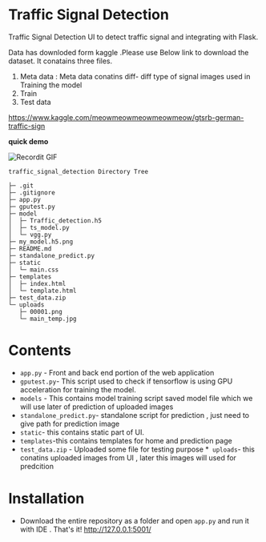 

# Traffic Signal Detection 

  Traffic Signal Detection UI to detect traffic signal and integrating with Flask.

  Data has downloded form kaggle .Please use Below link to download the dataset. 
  It conatains three files.


  1. Meta data : Meta data conatins diff- diff type of signal images used in Training the model
  2. Train
  3. Test data

  
https://www.kaggle.com/meowmeowmeowmeowmeow/gtsrb-german-traffic-sign


**quick demo**

![Recordit GIF](http://g.recordit.co/oYi4PX5Lq1.gif)


```
traffic_signal_detection Directory Tree

├─ .git
├─ .gitignore
├─ app.py
├─ gputest.py
├─ model
│  ├─ Traffic_detection.h5
│  ├─ ts_model.py
│  └─ vgg.py
├─ my_model.h5.png
├─ README.md
├─ standalone_predict.py
├─ static
│  └─ main.css
├─ templates
│  ├─ index.html
│  └─ template.html
├─ test_data.zip
└─ uploads
   ├─ 00001.png
   └─ main_temp.jpg

```

# Contents

* ```app.py``` - Front and back end portion of the web application 
* ```gputest.py```-  This script used to check if tensorflow is using GPU acceleration for training the model.
* ```models``` - This contains model training script  saved model file which we will use later of prediction of   uploaded images 
* ```standalone_predict.py```- standalone script for prediction , just need to give path for prediction image
* ```static```- this contains static part of UI.
* ```templates```-this contains templates for home and prediction page
* ```test_data.zip``` - Uploaded some file for testing purpose 
*``` uploads```- this conatins uploaded images  from UI , later this images will used for predcition


# Installation

* Download the entire repository as a folder and open ```app.py``` and run it with IDE . That's it!
   http://127.0.0.1:5001/
   

